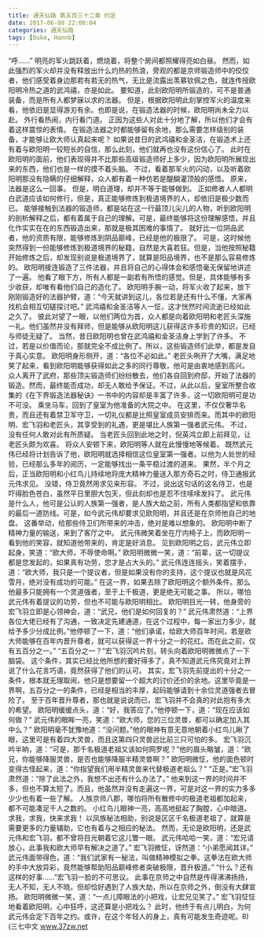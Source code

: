 ```yaml
---
title: 通天仙路 第五百三十二章 约定
date: 2017-06-08 22:00:04
categories: 通天仙路
tags: [Duke, Hannb]
---
```


“呼……”
明亮的军火跳跃着，燃烧着，将整个房间都照耀得亮如白昼。
然而，如此强烈的军火却并没有释放出什么灼热的热浪，旁观的都是京师锻造师中的佼佼者，他们感受着身边那若有若无的热气，无比是流露出羡慕钦佩之色，就连传授欧阳明冷热之道的武鸿禧，亦是如此。
要知道，此刻欧阳明所锻造的，可不是普通装备，而是所有人都梦寐以求的法器。
但是，根据欧阳明此刻掌控军火的温度来看，他依旧是显得游刃有余。也即是说，在锻造法器的时候，欧阳明尚未全力以赴。
外行看热闹，内行看门道。
正因为这些人对此十分地了解，所以他们才会有着这样震惊的表情。
在锻造法器之时都能够留有余地，那么需要怎样级别的装备，才能够让欧大师认真起来呢？
如果说昔日的武鸿禧和金圣洁，在锻造术上还有着与欧阳明一较短长的自信，那么此刻，他们就再也没有这份信心了。
此时在欧阳明的面前，他们表现得并不比那些高级锻造师好上多少，因为欧阳明所展现出来的东西，他们也是一样的摸不着头脑。
不过，看着那军火的闪动，以及听着欧阳明那没有隐瞒的仔细解释，众人都有着一种仿若是醍醐灌顶般的感悟。
原来，法器是这么一回事。
但是，明白道理，却并不等于能够做到。
正如修者人人都明白武道应该如何修行，但是，真正能够修炼到极道境界的人，却依旧是极少数而已。
能够接触到法器的锻造师，都是站在这一行最顶儿尖儿的人物，听到欧阳明的剖析解释之后，都有着属于自己的理解。可是，最终能够将这份理解感悟，并且化作实实在在的东西锻造出来，那就是极其困难的事情了。
就好比一位阴品武者，他的资质有限，能够修炼到阴品巅峰，已经是他的极限了。
可是，这时候他突然得到一份能够修炼到极道境界的秘籍，自然是大喜若狂。但是，当他按照秘籍开始修炼之后，却发现别说是极道境界了，就算是阳品境界，也不是那么容易修炼的。
欧阳明接连锻造了三件法器，并且将自己的心得体会和感悟毫无保留地讲述了一遍。
他看了眼下方，所有人都是一副若有所悟的感觉。但是，具体能够有多少收获，却唯有看他们自己的造化了。
欧阳明手腕一动，将军火收了起来，放下刚刚锻造好的法器护臂，道：“今天就讲到这儿，各位若是还有什么不懂，大家再找机会相互切磋探讨吧。”
武鸿禧和金圣洁等人一怔，这才恍然时间流逝已经如此之久了。
彼此对望了一眼，以他们两位为首，众人都是向着欧阳明和老匠头深施一礼。他们虽然并没有拜师，但是能够从欧阳明这儿获得这许多珍贵的知识，已经与师徒无疑了。
当然，昔日欧阳明也曾在武鸿禧和金圣洁身上学到了许多。
不过，若是以价值而论，那就完全不成比例了。所以，这些锻造师们此举，都是发自于真心实意。
欧阳明身形侧开，道：“各位不必如此。”
老匠头咧开了大嘴，满足地笑了起来，看到欧阳明能够获得如此之多的同行尊敬，他可是由衷地感到高兴。
众人离开了武府，那些顶尖锻造师们纷纷散去，他们各自回到府邸，开始了法器的锻造。然而，最终能否成功，却无人敢给予保证。不过，从此以后，皇室所整合收集的《在下界锻造法器秘诀》一书中的内容却是丰富了许多，这一切欧阳明可是功不可没。
乘坐马车，回到了皇室为他准备的大院之中。
在这里，不仅仅奢华名贵，而且还有着禁卫军守卫，一切礼仪都是比照皇室成员安排而来。而其中的欧阳明、宏飞羽和老匠头，其享受到的礼遇，更是堪比人族第一强者武元伟。
不过，没有任何人敢对此有所质疑。
当老匠头回到此地之时，倪英鸿立即上前拜见，让老匠头颇为欢喜。
将众人安顿下来，欧阳明等人就在此慢慢地等候着。
既然武元伟已经将计划告诉了他，欧阳明就选择相信这位皇室第一强者。以他为人处世的经验，已经那么多年的阅历，一定能够找出一条平稳过渡的道来。
果然，半个月之后，正当欧阳明和小红鸟儿持续地将庞大精神力量送入那方奇石之时，侍卫通报武元伟求见。
没错，侍卫竟然用求见来形容。
不过，说出这句话的这名侍卫，也是吓得脸色苍白，虽然平日里胆大包天，但此刻却也是忍不住嗦嗦发抖了。
武元伟是什么人，他可是公认的人族第一强者，是人族大劫之前，所有人类都指望和依靠的最后一道防线。可是，如今武元伟却要求见欧阳明，并且还是在京师他自己的地盘。
这番举动，给那些侍卫们所带来的冲击，绝对是难以想象的。
欧阳明中断了精神力量的输送，来到了客厅之中。
武元伟微笑着坐在厅内椅子上，而欧阳明一看到他的笑容，就知道他带来的，肯定是好消息。
见到欧阳明之后，武元伟立即起身，笑道：“欧大师，不辱使命啊。”
欧阳明微微一笑，道：“前辈，这一切提议都是您发起的，如果真有功劳，您才是占大头的。”
武元伟连连摇头，笑着摆手，道：“欧大师，我只是一个提议者，但是如果没有你的支持，这个提议也就是风花雪月，绝对没有成功的可能。”
在这一界，如果去除了欧阳明这个额外条件。那么他最多只能拥有一个灵道强者，至于上千极道，更是绝无可能之事。
所以，哪怕武元伟有着提议的功劳，但也不可能与欧阳明相比。
欧阳明目光一转，他身旁的宏飞羽立即是心领神会，道：“武兄，他们是如何回复的？”
武元伟肃然道：“上界各位大佬已经有了沟通，一致决定先建通道，在这个过程中，每一家出力多少，就给予多少分成比例。”他停顿了一下，道：“他们承诺，给欧大师百年时间，若是欧大师能够在百年内晋升尊者，就可以获得这一界十分之一的花红。而在此之前，仅有五百分之一。”
“五百分之一？”宏飞羽沉吟片刻，转头向着欧阳明微微点了一下脑袋。
这个条件，其实已经比他所想的要好得多了，真不知道武元伟究竟对上界说了什么花言巧语，竟然获得了他们的认可。
其实，宏飞羽先前提出的十分之一条件，根本就无理取闹，他只是想要留一个超大的讨价还价的余地。这里毕竟是一界啊，五百分之一的条件，已经是相当的丰厚，起码能够请到十余位灵道强者去冒险了。
至于百年晋升尊者，那也就是说说而已，宏飞羽并不会真的对此抱有多大的希望。
欧阳明缓缓点头，道：“好，我答应了。”他停顿一下，道：“现在应该如何做？”
武元伟的眼眸一亮，笑道：“欧大师，您的三位灵兽，都可以确定加入其中么？”
欧阳明毫不犹豫地道：“没问题。”他的眼神有意无意地朝着小红鸟儿瞅了眼，这里可是有着四大灵兽，而且这第四只灵兽远比前三只可怕的多。
宏飞羽沉吟半晌，道：“可是，那千名极道老祖又该如何网罗呢？”他的眉头略皱，道：“欧兄，你能够降服灵兽，是否也能够降服半精灵兽啊？”
欧阳明微怔，他的面色顿时变得古怪起来，道：“你指望我们用半精灵兽来代替极道老祖么？”
“正是。”宏飞羽肃然道：“除了此法之外，我想不出还有什么办法了。”
他来到这一界的时间并不多，但也不算太短了。而且，他虽然并没有走遍这一界，可是对这一界的实力多多少少也有着一些了解。
人族京师八郡，哪怕将所有散修中的极道老祖都加起来，都不可能凑足千人之数的。
小红鸟儿眼神一亮，高高地挺起了胸膛，心中暗道。
求我，求我，快来求我！
以凤族秘法相助，别说是区区千名极道老祖了，就算是需要更多的力量辅助，它也有着与之相应的秘法。
然而，无论是欧阳明，还是武元伟和宏飞羽，都不曾将目光朝着它这儿瞥一眼。
武元伟哈哈一笑，道：“宏兄请放心，此事我和欧大师早有解决之道了。”
宏飞羽微怔，讶然道：“小弟愿闻其详。”
武元伟面带得色，道：“我们武家有一秘法，叫做精神模拟之拳。这拳法在欧大师的手中大放异彩，竟然能够帮助阳品巅峰修者突破极限，晋升极道。”
“什么？还有这样的好事……”宏飞羽一脸的不可思议。
此事在京师之中自然是传得沸沸扬扬，无人不知，无人不晓。但却恰好遇到了人族大劫，所以在京师之外，倒没有大肆宣扬。
欧阳明微微一笑，道：“一点儿障眼法的小把戏，让宏兄见笑了。”
宏飞羽怔怔地看着欧阳明，心中狂呼，这还算是小把戏么？
此时，他终于有点儿明白，为何武元伟会定下百年之约。或许，在这个年轻人的身上，真有可能发生奇迹呢。8)
(三七中文 www.37zw.net